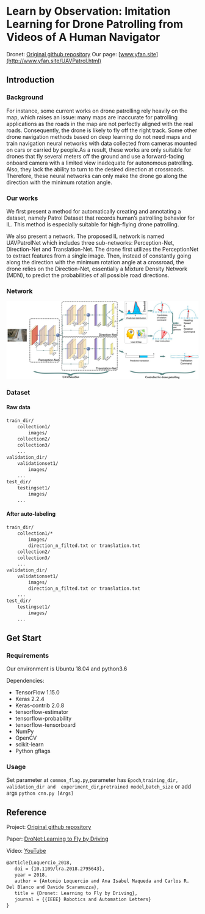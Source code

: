 # Learn by Observation: Imitation Learning for Drone Patrolling from Videos of A Human Navigator

Dronet:  [Original github repository](https://github.com/uzh-rpg/rpg_public_dronet)
Our page:  [www.yfan.site](http://www.yfan.site/UAVPatrol.html)

## Introduction
### Background
For instance,
some current works on drone patrolling rely heavily on the map, which raises an issue: many maps are inaccurate for patrolling applications as the roads in the map are not perfectly aligned with the real roads. Consequently, the drone is likely to fly off the right track. Some other drone navigation methods based on deep learning do not need maps and train navigation neural networks with data collected from cameras mounted on cars or carried by people.As a result, these works are only suitable for drones that fly several meters off the ground and use a forward-facing onboard camera with a limited view inadequate for autonomous patrolling. Also, they lack the ability to turn to the desired direction at crossroads. Therefore, these neural networks can only make the drone go along the direction with the minimum rotation angle.
### Our works
We first present a method for automatically creating and annotating a dataset, namely Patrol Dataset that records human’s patrolling behavior for IL. This method is especially suitable for high-flying drone patrolling.

We also present a network. The proposed IL network is named UAVPatrolNet which includes three sub-networks: Perception-Net, Direction-Net and Translation-Net. The drone first utilizes the PerceptionNet to extract features from a single image. Then, instead of constantly going along the direction with the minimum rotation angle at a crossroad, the drone relies on the Direction-Net, essentially a Mixture Density Network (MDN), to predict the probabilities of all possible road directions. 

### Network
![network](images/model.jpg)

### Dataset
#### Raw data
```
train_dir/
    collection1/
        images/
    collection2/
    collection3/
    ...
validation_dir/
    validationset1/
        images/
    ...
test_dir/
    testingset1/
        images/
    ...
```
#### After auto-labeling 
```
train_dir/
    collection1/*
        images/
        direction_n_filted.txt or translation.txt
    collection2/
    collection3/
    ...
validation_dir/
    validationset1/
        images/
        direction_n_filted.txt or translation.txt
    ...
test_dir/
    testingset1/
        images/
    ...
```
## Get Start

### Requirements
Our environment is Ubuntu 18.04 and python3.6

Dependencies:
* TensorFlow 1.15.0
* Keras 2.2.4
* Keras-contrib 2.0.8
* tensorflow-estimator         
* tensorflow-probability          
* tensorflow-tensorboard
* NumPy
* OpenCV
* scikit-learn
* Python gflags

### Usage
   Set parameter at `common_flag.py`,parameter has `Epoch`,`training_dir, validation_dir and  experiment_dir`,`pretrained model`,`batch_size` or add args `python cnn.py [Args]`

## Reference
Project: [Original github repository](https://github.com/uzh-rpg/rpg_public_dronet)

Paper: [DroNet:Learning to Fly by Driving](http://rpg.ifi.uzh.ch/docs/RAL18_Loquercio.pdf)

Video: [YouTube](https://youtu.be/ow7aw9H4BcA)

```
@article{Loquercio_2018,
   doi = {10.1109/lra.2018.2795643},
   year = 2018,
   author = {Antonio Loquercio and Ana Isabel Maqueda and Carlos R. Del Blanco and Davide Scaramuzza},
   title = {Dronet: Learning to Fly by Driving},
   journal = {{IEEE} Robotics and Automation Letters}
}
```